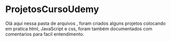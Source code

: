 # ProjetosCursoUdemy

Olá aqui nessa pasta de arquivos , foram criados alguns projetos colocando em pratica html, JavaScript e css, foram também documentados com comentarios para facil entendimento.
